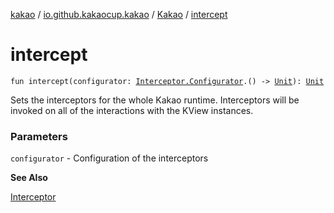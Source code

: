 [kakao](../../index.md) / [io.github.kakaocup.kakao](../index.md) / [Kakao](index.md) / [intercept](./intercept.md)

# intercept

`fun intercept(configurator: `[`Interceptor.Configurator`](../../io.github.kakaocup.kakao.intercept/-interceptor/-configurator/index.md)`.() -> `[`Unit`](https://kotlinlang.org/api/latest/jvm/stdlib/kotlin/-unit/index.html)`): `[`Unit`](https://kotlinlang.org/api/latest/jvm/stdlib/kotlin/-unit/index.html)

Sets the interceptors for the whole Kakao runtime.
Interceptors will be invoked on all of the interactions with the KView instances.

### Parameters

`configurator` - Configuration of the interceptors

**See Also**

[Interceptor](../../io.github.kakaocup.kakao.intercept/-interceptor/index.md)

